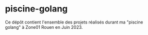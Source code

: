 # piscine-golang
Ce dépôt contient l'ensemble des projets réalisés durant ma "piscine golang" à Zone01 Rouen en Juin 2023.
